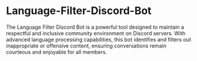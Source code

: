 # Language-Filter-Discord-Bot
The Language Filter Discord Bot is a powerful tool designed to maintain a respectful and inclusive community environment on Discord servers. With advanced language processing capabilities, this bot identifies and filters out inappropriate or offensive content, ensuring conversations remain courteous and enjoyable for all members.
